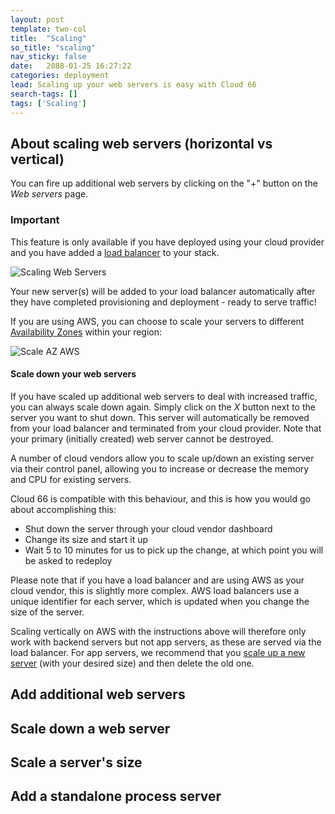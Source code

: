 ```yaml
---
layout: post
template: two-col
title:  "Scaling"
so_title: "scaling"
nav_sticky: false
date:   2088-01-25 16:27:22
categories: deployment
lead: Scaling up your web servers is easy with Cloud 66
search-tags: []
tags: ['Scaling']
---
```


## About scaling web servers (horizontal vs vertical)
You can fire up additional web servers by clicking on the "+" button on the <i>Web servers</i> page.

<div class="notice">
		<h3>Important</h3>
		<p>This feature is only available if you have deployed using your cloud provider and you have added a <a href="/add-ins/load-balancer.html">load balancer</a> to your stack.</p>
</div>

![Scaling Web Servers](http://cdn.cloud66.com/images/help/horizontal_scaling.png)

Your new server(s) will be added to your load balancer automatically after they have completed provisioning and deployment - ready to serve traffic!

If you are using AWS, you can choose to scale your servers to different [Availability Zones](http://docs.aws.amazon.com/AWSEC2/latest/UserGuide/using-regions-availability-zones.html) within your region:

![Scale AZ AWS](http://cdn.cloud66.com/images/help/aws_horizontal_scaling.png)

#### Scale down your web servers
If you have scaled up additional web servers to deal with increased traffic, you can always scale down again. Simply click on the _X_ button next to the server you want to shut down. This server will automatically be removed from your load balancer and terminated from your cloud provider.
Note that your primary (initially created) web server cannot be destroyed.

A number of cloud vendors allow you to scale up/down an existing server via their control panel, allowing you to increase or decrease the memory and CPU for existing servers.

Cloud 66 is compatible with this behaviour, and this is how you would go about accomplishing this:

- Shut down the server through your cloud vendor dashboard
- Change its size and start it up
- Wait 5 to 10 minutes for us to pick up the change, at which point you will be asked to redeploy

Please note that if you have a load balancer and are using AWS as your cloud vendor, this is slightly more complex. AWS load balancers use a unique identifier
for each server, which is updated when you change the size of the server.

Scaling vertically on AWS with the instructions above will therefore only work with backend servers but not app servers, as these are served via the
load balancer. For app servers, we recommend that you [scale up a new server](/stack-features/horizontal-scaling.html) (with your desired size) and then delete the old one.

## Add additional web servers
## Scale down a web server
## Scale a server's size
## Add a standalone process server
